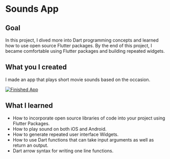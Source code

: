 
# Sounds App

## Goal

In this project, I dived more into Dart programming concepts and learned how to use open source Flutter packages. 
By the end of this project, I became comfortable using Flutter packages and building repeated widgets.


## What you I created

I made an app that plays short movie sounds based on the occasion. 

[![Finished App](https://imgur.com/YgawHLP.gif)](https://www.youtube.com/watch?v=uC_vKTUnhtA)

## What I learned

- How to incorporate open source libraries of code into your project using Flutter Packages.
- How to play sound on both iOS and Android.
- How to generate repeated user interface Widgets.
- How to use Dart functions that can take input arguments as well as return an output.
- Dart arrow syntax for writing one line functions.

